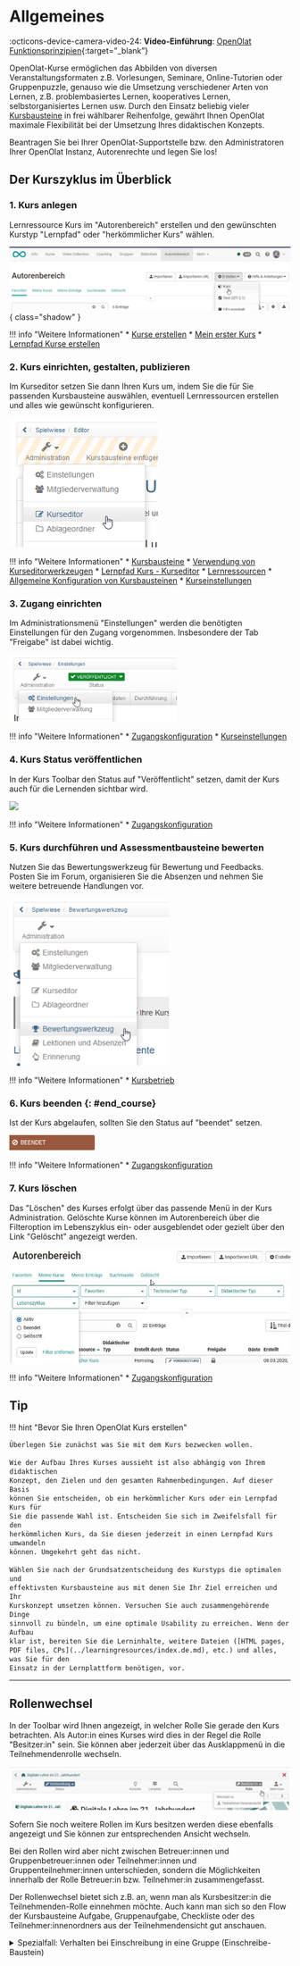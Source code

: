 # Allgemeines

:octicons-device-camera-video-24: **Video-Einführung**: [OpenOlat Funktionsprinzipien](<https://www.youtube.com/embed/M-JkSAFN298>){:target="_blank”}

OpenOlat-Kurse ermöglichen das Abbilden von diversen Veranstaltungsformaten z.B. Vorlesungen, Seminare, Online-Tutorien oder Gruppenpuzzle, genauso wie die Umsetzung verschiedener Arten von Lernen, z.B. problembasiertes Lernen, kooperatives Lernen, selbstorganisiertes Lernen usw. Durch den Einsatz beliebig vieler [Kursbausteine](Course_Elements.de.md) in frei wählbarer Reihenfolge, gewährt Ihnen OpenOlat maximale Flexibilität bei der Umsetzung Ihres didaktischen Konzepts.

Beantragen Sie bei Ihrer OpenOlat-Supportstelle bzw. den Administratoren Ihrer OpenOlat Instanz, Autorenrechte und legen Sie los!

## Der Kurszyklus im Überblick

### 1. Kurs anlegen

Lernressource Kurs im "Autorenbereich" erstellen und den gewünschten Kurstyp "Lernpfad" oder "herkömmlicher Kurs" wählen.

![Kurs erstellen](assets/create_course_16_DE.png){ class="shadow" }

!!! info "Weitere Informationen"
	  * [Kurse erstellen](../learningresources/Creating_Course.de.md)
	  * [Mein erster Kurs](../../manual_how-to/my_first_course/my_first_course.de.md)
	  * [Lernpfad Kurse erstellen](Creating_learning_path_courses.de.md)

### 2. Kurs einrichten, gestalten, publizieren

Im Kurseditor setzen Sie dann Ihren Kurs um, indem Sie die für Sie passenden
Kursbausteine auswählen, eventuell Lernressourcen erstellen und alles wie
gewünscht konfigurieren.

![](assets/Kurseditor_oeffnen.png)

!!! info "Weitere Informationen"
	  * [Kursbausteine](Course_Elements.de.md)
	  * [Verwendung von Kurseditorwerkzeugen](Using_additional_Course_Editor_Tools.de.md)
	  * [Lernpfad Kurs - Kurseditor](../learningresources/Learning_path_course_Course_editor.de.md)
	  * [Lernressourcen](../learningresources/index.de.md)
	  * [Allgemeine Konfiguration von Kursbausteinen](General_Configuration_of_Course_Elements.de.md)
	  * [Kurseinstellungen](Course_Settings.de.md)

### 3. Zugang einrichten

Im Administrationsmenü "Einstellungen" werden die benötigten Einstellungen für den Zugang vorgenommen. Insbesondere der Tab "Freigabe" ist dabei wichtig.

![](assets/Einstellungen1.png)

!!! info "Weitere Informationen"
	  * [Zugangskonfiguration](Access_configuration.de.md)
	  * [Kurseinstellungen](Course_Settings.de.md)

### 4. Kurs Status veröffentlichen

In der Kurs Toolbar den Status auf "Veröffentlicht" setzen, damit der Kurs
auch für die Lernenden sichtbar wird.

![](assets/Status_veröffentlicht.png)

!!! info "Weitere Informationen"
	  * [Zugangskonfiguration](Access_configuration.de.md)  

### 5. Kurs durchführen und Assessmentbausteine bewerten

Nutzen Sie das Bewertungswerkzeug für Bewertung und Feedbacks. Posten Sie im
Forum, organisieren Sie die Absenzen und nehmen Sie weitere betreuende
Handlungen vor.

![](assets/Administration_Bewertungswerkzeug.png)

!!! info "Weitere Informationen"
	  * [Kursbetrieb](../learningresources/Administration.de.md)

### 6. Kurs beenden {: #end_course}

Ist der Kurs abgelaufen, sollten Sie den Status auf "beendet" setzen.

![](assets/beendet.png)

!!! info "Weitere Informationen"
	  * [Zugangskonfiguration](Access_configuration.de.md)  

### 7. Kurs löschen

Das "Löschen" des Kurses erfolgt über das passende Menü in der Kurs
Administration. Gelöschte Kurse können im Autorenbereich über die Filteroption
im Lebenszyklus ein- oder ausgeblendet oder gezielt über den Link "Gelöscht"
angezeigt werden.

![](assets/Autorenbereich_geloescht1.jpg)

!!! info "Weitere Informationen"
	  * [Zugangskonfiguration](Access_configuration.de.md)  

## Tip
  
!!! hint "Bevor Sie Ihren OpenOlat Kurs erstellen"

	Überlegen Sie zunächst was Sie mit dem Kurs bezwecken wollen.
	
	Wie der Aufbau Ihres Kurses aussieht ist also abhängig von Ihrem didaktischen
	Konzept, den Zielen und den gesamten Rahmenbedingungen. Auf dieser Basis
	können Sie entscheiden, ob ein herkömmlicher Kurs oder ein Lernpfad Kurs für
	Sie die passende Wahl ist. Entscheiden Sie sich im Zweifelsfall für den
	herkömmlichen Kurs, da Sie diesen jederzeit in einen Lernpfad Kurs umwandeln
	können. Umgekehrt geht das nicht.
	
	Wählen Sie nach der Grundsatzentscheidung des Kurstyps die optimalen und
	effektivsten Kursbausteine aus mit denen Sie Ihr Ziel erreichen und Ihr
	Kurskonzept umsetzen können. Versuchen Sie auch zusammengehörende Dinge
	sinnvoll zu bündeln, um eine optimale Usability zu erreichen. Wenn der Aufbau
	klar ist, bereiten Sie die Lerninhalte, weitere Dateien ([HTML pages, PDF files, CPs](../learningresources/index.de.md), etc.) und alles, was Sie für den
	Einsatz in der Lernplattform benötigen, vor.

---

## Rollenwechsel 
In der Toolbar wird Ihnen angezeigt, in welcher Rolle Sie gerade den Kurs betrachten. Als Autor:in eines Kurses wird dies in der Regel die Rolle "Besitzer:in" sein. Sie können aber jederzeit über das Ausklappmenü in die Teilnehmendenrolle wechseln. 

![Rollenwechsel](assets/Besitzer_TN.jpg)

Sofern Sie noch weitere Rollen im Kurs besitzen werden diese ebenfalls angezeigt und Sie können zur entsprechenden Ansicht wechseln.  

Bei den Rollen wird aber nicht zwischen Betreuer:innen und Gruppenbetreuer:innen oder Teilnehmer:innen und Gruppenteilnehmer:innen unterschieden, sondern die Möglichkeiten innerhalb der Rolle Betreuer:in bzw. Teilnehmer:in zusammengefasst.

Der Rollenwechsel bietet sich z.B. an, wenn man als Kursbesitzer:in die Teilnehmenden-Rolle einnehmen möchte. Auch kann man sich so den Flow der Kursbausteine Aufgabe, Gruppenaufgabe, Checkliste oder des Teilnehmer:innenordners aus der Teilnehmendensicht gut anschauen.



<details>
    <summary>Spezialfall: Verhalten bei Einschreibung in eine Gruppe (Einschreibe-Baustein)</summary>
    
    <b>Situation:</b> <br>
    - Sie erstellen einen Kurs mit dem Kursbaustein "Einschreibung".<br>
    - Sie wechseln in die Teilnehmer:innenansicht und nehmen eine Einschreibung vor.<br> 
    <b>-></b> OpenOlat wechselt danach ungewollt in die Besitzer:innenrolle.<br>
    - Bei erneutem Wechsel in die Teilnehmer:innenansicht wird der sinnvolle Warndialog ("Sie sind in der Rolle Teilnehmer:in") mit Löschoption für Daten nicht mehr angezeigt.<br>
    - Erst nach einem erneuten Aufruf des Kurses wird die Teilnehmer:innenansicht mit Warndialog wieder korrekt angezeigt.
    <br><br>
    <b>Erklärung:</b> <br>
    Die Teilnehmer:innenansicht ist analog zur Kurs-Freigabe "Ohne Buchung" umgesetzt - man ist in dieser Ansicht nicht in der Kurs-Mitgliederverwaltung eingebucht.
    Es passiert deshalb nun Folgendes:<br>
    - Trägt man sich im Einschreibe-Baustein in eine Gruppe eine, so wird man in diesem Moment Gruppenteilnehmer:in und ist in der Mitgliederverwaltung des Kurses eingetragen.<br>
    - Sobald man im Kurs eine eingetragene Mitgliedschaft "Teilnehmer:in" (Kurs oder Gruppe oder Curriculum) besitzt, steht die "Teilnehmer:innen-Ansicht" nicht mehr zur Verfügung. Diese ist nur vorhanden, wenn man nicht in der Kurs-Mitgliederverwaltung als Teilnehmer:in aufgeführt ist.<br>
    <b>-></b> Schreibe ich mich aus der Teilnehmer:innenansicht in eine Gruppe ein, existiert danach die Teilnehmerinnenansicht für mich nicht mehr, sondern ich bin als Gruppenteilnehmer:in in der Mitgliederverwaltung des Kurses aufgeführt. Deshalb wechselt die Rolle von der Teilnehmerinnenansicht in die Besitzer:innen-Rolle.<br>
    - Klappt man nun bei den Rollen die Auswahl aus, sieht man anstelle der Teilnehmer:innenansicht nun die Rolle "Teilnehmer:in" aufgeführt.<br>
    - Trägt man sich aus der Gruppe wieder aus (und lädt den Kurs neu), so ist die Rolle "Teilnehmer:in" wieder weg und stattdessen die Teilnehmer:innenansicht wieder verfügbar.<br><br>

</details>
